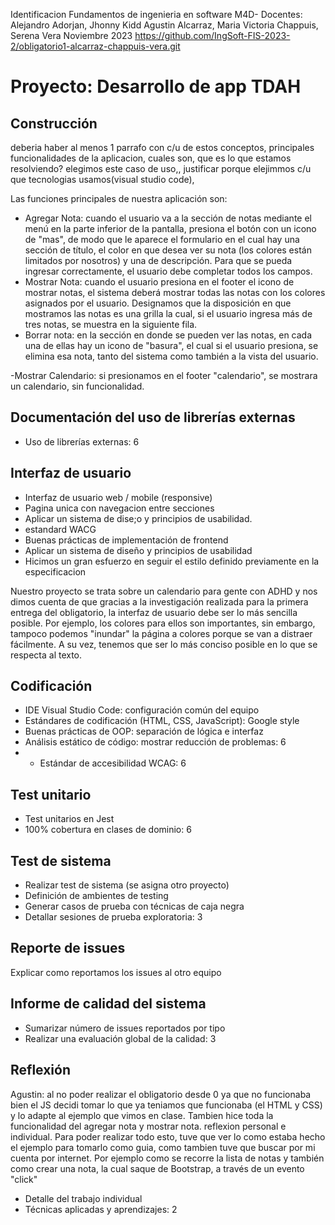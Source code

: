 
Identificacion
Fundamentos de ingenieria en software
M4D- Docentes: Alejandro Adorjan, Jhonny Kidd
Agustin Alcarraz, Maria Victoria Chappuis, Serena Vera
Noviembre 2023
https://github.com/IngSoft-FIS-2023-2/obligatorio1-alcarraz-chappuis-vera.git



# Proyecto: Desarrollo de app TDAH

## Construcción
deberia haber al menos 1 parrafo con c/u de estos conceptos, 
principales funcionalidades de la aplicacion, cuales son, que es lo que estamos resolviendo? elegimos este caso de uso,, justificar porque elejimmos c/u
que tecnologias usamos(visual studio code), 

Las funciones principales de nuestra aplicación son: 

- Agregar Nota: cuando el usuario va a la sección de notas mediante el menú en la parte inferior de la pantalla, presiona el botón con un icono de "mas", de modo que le aparece el formulario en el cual hay una sección de título, el color en que desea ver su nota (los colores están limitados por nosotros) y una de descripción. Para que se pueda ingresar correctamente, el usuario debe completar todos los campos. 
- Mostrar Nota: cuando el usuario presiona en el footer el icono de mostrar notas, el sistema deberá mostrar todas las notas con los colores asignados por el usuario. Designamos que la disposición en que mostramos las notas es una grilla la cual, si el usuario ingresa más de tres notas, se muestra en la siguiente fila.
- Borrar nota: en la sección en donde se pueden ver las notas, en cada una de ellas hay un icono de "basura", el cual si el usuario presiona, se elimina esa nota, tanto del sistema como también a la vista del usuario.

-Mostrar Calendario: si presionamos en el footer "calendario", se mostrara un calendario, sin funcionalidad.

## Documentación del uso de librerías externas

- Uso de librerías externas: 6

## Interfaz de usuario

- Interfaz de usuario web / mobile (responsive)
- Pagina unica con navegacion entre secciones
- Aplicar un sistema de dise;o y principios de usabilidad.
- estandard WACG
- Buenas prácticas de implementación de frontend
- Aplicar un sistema de diseño y principios de usabilidad
- Hicimos un gran esfuerzo en seguir el estilo definido previamente en la especificacion



Nuestro proyecto se trata sobre un calendario para gente con ADHD y nos dimos cuenta de que gracias a la investigación realizada para la primera entrega del obligatorio, la interfaz de usuario debe ser lo más sencilla posible. Por ejemplo, los colores para ellos son importantes, sin embargo, tampoco podemos "inundar" la página a colores porque se van a distraer fácilmente. A su vez, tenemos que ser lo más conciso posible en lo que se respecta al texto.

## Codificación

- IDE Visual Studio Code: configuración común del equipo
- Estándares de codificación (HTML, CSS, JavaScript): Google style
- Buenas prácticas de OOP: separación de lógica e interfaz
- Análisis estático de código: mostrar reducción de problemas: 6
- - Estándar de accesibilidad WCAG: 6

## Test unitario

- Test unitarios en Jest
- 100% cobertura en clases de dominio: 6

## Test de sistema

- Realizar test de sistema (se asigna otro proyecto)
- Definición de ambientes de testing
- Generar casos de prueba con técnicas de caja negra
- Detallar sesiones de prueba exploratoria: 3

## Reporte de issues

Explicar como reportamos los issues al otro equipo

## Informe de calidad del sistema

- Sumarizar número de issues reportados por tipo
- Realizar una evaluación global de la calidad: 3

## Reflexión
Agustin: al no poder realizar el obligatorio desde 0 ya que no funcionaba bien el JS decidi tomar lo que ya teniamos que funcionaba (el HTML y CSS) y lo adapte al ejemplo que vimos en clase. Tambien hice toda la funcionalidad del agregar nota y mostrar nota.
reflexion personal e individual. Para poder realizar todo esto, tuve que ver lo como estaba hecho el ejemplo para tomarlo como guia, como tambien tuve que buscar por mi cuenta por internet. Por ejemplo como se recorre la lista de notas y también como crear una nota, la cual saque de Bootstrap, a través de un evento "click"

- Detalle del trabajo individual
- Técnicas aplicadas y aprendizajes: 2
